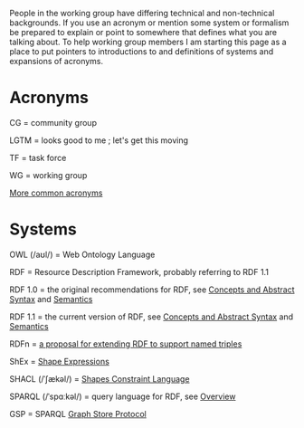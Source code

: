People in the working group have differing technical and non-technical backgrounds.   If you use an acronym or mention some system or formalism be prepared to explain or point to somewhere that defines what you are talking about.   To help working group members I am starting this page as a place to put pointers to introductions to and definitions of systems and expansions of acronyms.

# Acronyms

CG = community group

LGTM = looks good to me ; let's get this moving

TF = task force

WG = working group

[More common acronyms](https://www.webopedia.com/reference/text-abbreviations/)

# Systems

OWL (/aʊl/) = Web Ontology Language

RDF = Resource Description Framework, probably referring to RDF 1.1

RDF 1.0 = the original recommendations for RDF, see [Concepts and Abstract Syntax](https://www.w3.org/TR/rdf-concepts/) and [Semantics](https://www.w3.org/TR/rdf-mt/)

RDF 1.1 = the current version of RDF, see [Concepts and Abstract Syntax](https://www.w3.org/TR/rdf11-concepts/) and [Semantics](https://www.w3.org/TR/rdf11-mt/)

RDFn = [a proposal for extending RDF to support named triples](https://blogs.oracle.com/post/rdfn-extending-rdf-to-support-named-triples)

ShEx = [Shape Expressions](http://shex.io)

SHACL (/ˈʃækəl/) = [Shapes Constraint Language](https://www.w3.org/TR/shacl/)

SPARQL (/ˈspɑːkəl/) = query language for RDF, see [Overview](https://www.w3.org/TR/sparql11-overview/)

GSP = SPARQL [Graph Store Protocol](https://www.w3.org/TR/sparql11-http-rdf-update/)